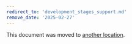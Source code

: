 ```yaml
---
redirect_to: 'development_stages_support.md'
remove_date: '2025-02-27'
---
```


<!-- markdownlint-disable -->
<!-- vale off -->

This document was moved to [another location](development_stages_support.md).

<!-- This redirect file can be deleted after 2025-02-27. -->
<!-- Redirects that point to other docs in the same project expire in three months. -->
<!-- Redirects that point to docs in a different project or site (for example, link is not relative and starts with `https:`) expire in one year. -->
<!-- Before deletion, see: https://docs.gitlab.com/ee/development/documentation/redirects.html -->
